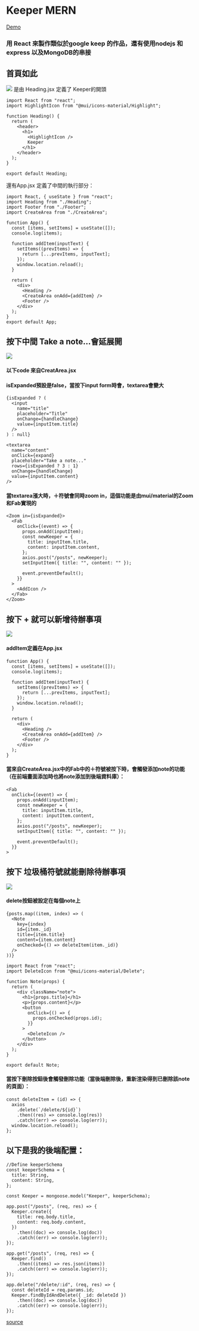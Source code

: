 # Keeper MERN
[Demo](https://keeper-react-database.herokuapp.com)
### 用 React 來製作類似於google keep 的作品，還有使用nodejs 和express 以及MongoDB的串接
##  首頁如此
![](https://i.imgur.com/ZrriVuE.png)
是由 Heading.jsx 定義了 Keeper的開頭
```javascript=
import React from "react";
import HighlightIcon from "@mui/icons-material/Highlight";

function Heading() {
  return (
    <header>
      <h1>
        <HighlightIcon />
        Keeper
      </h1>
    </header>
  );
}

export default Heading;
```
還有App.jsx 定義了中間的執行部分：
```javascript=
import React, { useState } from "react";
import Heading from "./Heading";
import Footer from "./Footer";
import CreateArea from "./CreateArea";

function App() {
  const [items, setItems] = useState([]);
  console.log(items);

  function addItem(inputText) {
    setItems((prevItems) => {
      return [...prevItems, inputText];
    });
    window.location.reload();
  }

  return (
    <div>
      <Heading />
      <CreateArea onAdd={addItem} />
      <Footer />
    </div>
  );
}
export default App;
```

## 按下中間 Take a note...會延展開
![](https://i.imgur.com/UxzqLTz.png)

#### 以下code 來自CreatArea.jsx
#### isExpanded預設是false，當按下input form時會，textarea會變大
```jsx=
{isExpanded ? (
  <input
    name="title"
    placeholder="Title"
    onChange={handleChange}
    value={inputItem.title}
  />
) : null}

<textarea
  name="content"
  onClick={expand}
  placeholder="Take a note..."
  rows={isExpanded ? 3 : 1}
  onChange={handleChange}
  value={inputItem.content}
/>
```
#### 當textarea漲大時，＋符號會同時zoom in，這個功能是由mui/material的Zoom和Fab實現的
```jsx=
<Zoom in={isExpanded}>
  <Fab
    onClick={(event) => {
      props.onAdd(inputItem);
      const newKeeper = {
        title: inputItem.title,
        content: inputItem.content,
      };
      axios.post("/posts", newKeeper);
      setInputItem({ title: "", content: "" });

      event.preventDefault();
    }}
  >
    <AddIcon />
  </Fab>
</Zoom>
```
## 按下 + 就可以新增待辦事項
![](https://i.imgur.com/a5KDbSe.png)
#### addItem定義在App.jsx
```jsx=
function App() {
  const [items, setItems] = useState([]);
  console.log(items);

  function addItem(inputText) {
    setItems((prevItems) => {
      return [...prevItems, inputText];
    });
    window.location.reload();
  }

  return (
    <div>
      <Heading />
      <CreateArea onAdd={addItem} />
      <Footer />
    </div>
  );
}
```
#### 當來自CreateArea.jsx中的Fab中的＋符號被按下時，會觸發添加note的功能（在前端畫面添加時也將note添加到後端資料庫）：
```jsx=
<Fab
  onClick={(event) => {
    props.onAdd(inputItem);
    const newKeeper = {
      title: inputItem.title,
      content: inputItem.content,
    };
    axios.post("/posts", newKeeper);
    setInputItem({ title: "", content: "" });

    event.preventDefault();
  }}
>
```

## 按下 垃圾桶符號就能刪除待辦事項
![](https://i.imgur.com/ZoacLMm.png)
#### delete按鈕被設定在每個note上
```jsx=
{posts.map((item, index) => (
  <Note
    key={index}
    id={item._id}
    title={item.title}
    content={item.content}
    onChecked={() => deleteItem(item._id)}
  />
))}
```

```jsx=
import React from "react";
import DeleteIcon from "@mui/icons-material/Delete";

function Note(props) {
  return (
    <div className="note">
      <h1>{props.title}</h1>
      <p>{props.content}</p>
      <button
        onClick={() => {
          props.onChecked(props.id);
        }}
      >
        <DeleteIcon />
      </button>
    </div>
  );
}

export default Note;
```
#### 當按下刪除按鈕後會觸發刪除功能（當後端刪除後，重新渲染得到已刪除該note的頁面）：
```jsx=
const deleteItem = (id) => {
  axios
    .delete(`/delete/${id}`)
    .then((res) => console.log(res))
    .catch((err) => console.log(err));
  window.location.reload();
};
```

## 以下是我的後端配置：
```javascript=
//Define keeperSchema
const keeperSchema = {
  title: String,
  content: String,
};

const Keeper = mongoose.model("Keeper", keeperSchema);

app.post("/posts", (req, res) => {
  Keeper.create({
    title: req.body.title,
    content: req.body.content,
  })
    .then((doc) => console.log(doc))
    .catch((err) => console.log(err));
});

app.get("/posts", (req, res) => {
  Keeper.find()
    .then((items) => res.json(items))
    .catch((err) => console.log(err));
});

app.delete("/delete/:id", (req, res) => {
  const deleteId = req.params.id;
  Keeper.findByIdAndDelete({ _id: deleteId })
    .then((doc) => console.log(doc))
    .catch((err) => console.log(err));
});
```

[source](https://www.udemy.com/course/the-complete-web-development-bootcamp/learn/lecture/17038306#overview)

